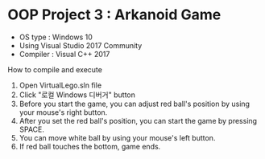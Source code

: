 # OOP Project 3 : Arkanoid Game

- OS type : Windows 10
- Using Visual Studio 2017 Community
- Compiler : Visual C++ 2017

How to compile and execute
1. Open VirtualLego.sln file
2. Click "로컬 Windows 디버거" button
3. Before you start the game, you can adjust red ball's position by using your mouse's right button.
4. After you set the red ball's position, you can start the game by pressing SPACE.
5. You can move white ball by using your mouse's left button.
6. If red ball touches the bottom, game ends.
